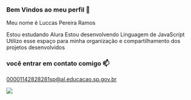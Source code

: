 ### Bem Vindos ao meu perfil 👑

Meu nome é Luccas Pereira Ramos

Estou estudando Alura
Estou desenvolvendo Linguagem de JavaScript
Utilizo esse espaço para minha organização e compartilhamento dos projetos desenvolvidos

### você entrar em contato comigo 📫

00001142828281sp@al.educacao.sp.gov.br

![](https://media1.tenor.com/m/z1W-EJ6xbEkAAAAC/kid-gohan-dragon-ball-z.gif)
